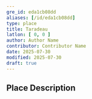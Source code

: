 ```yaml
---
gre_id: eda1cb08dd
aliases: [/id/eda1cb08dd]
type: place
title: Taradeau
latlon: [ 0, 0 ]
author: Author Name
contributor: Contributor Name
date: 2025-07-30
modified: 2025-07-30
draft: true
---
```


<!-- ## Dates -->

## Place Description

<!--
## Maps
{{< image file="filename.jpg" caption="" credit="" alt="" >}}
-->

<!--
## Plans
{{< image file="filename.jpg" caption="" credit="" alt="" >}}
-->

<!--
## Images
{{< image file="filename.jpg" caption="" credit="" alt="" >}}
-->

<!--
## Bibliography
- BIB_ENTRY [(worldcat)](WORLDCAT_LINK_URL)
-->

<!--
## Keywords
- {{< keyword "Example keyword" >}}
-->

<!--
## Places
- {{< id vocab="Pleiades" id="" name="" >}}
- {{< id vocab="TGN" id="" name="" >}}
-->
